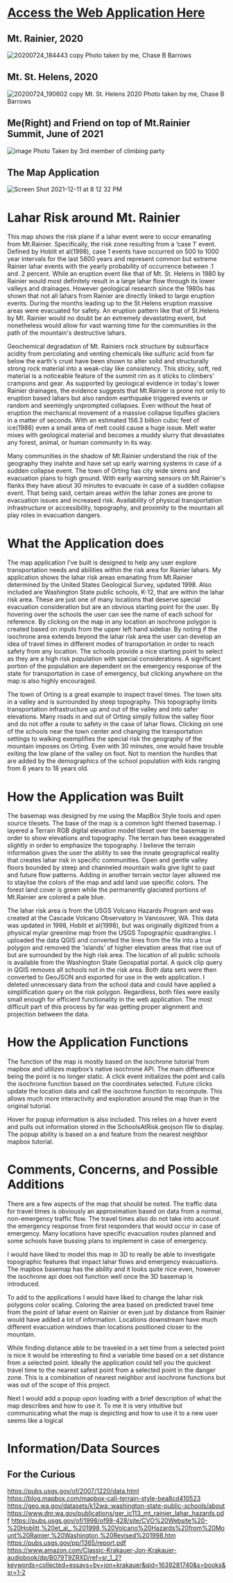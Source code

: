 # [Access the Web Application Here](https://conibaer.github.io/MobilityInLaharRiskAreasAroundMtRainier/index.html)

## Mt. Rainier, 2020
![20200724_184443 copy](https://user-images.githubusercontent.com/91756808/145699807-ab020390-e51a-4e67-8689-e4f0a378d09d.jpg)
Photo taken by me, Chase B Barrows

## Mt. St. Helens, 2020
![20200724_190602 copy](https://user-images.githubusercontent.com/91756808/145699818-273854bf-3cd9-4eca-b815-84251dc00297.jpg)
Mt. St. Helens 2020
Photo taken by me, Chase B Barrows

## Me(Right) and Friend on top of Mt.Rainier Summit, June of 2021
![image](https://user-images.githubusercontent.com/91756808/145699901-d283d99b-866f-4c32-bc80-bfaf96dd5bef.png)
Photo Taken by 3rd member of climbing party

## The Map Application
![Screen Shot 2021-12-11 at 8 12 32 PM](https://user-images.githubusercontent.com/91756808/145702821-59900810-6dfc-4080-8716-45fefe90e5dd.png)

# Lahar Risk around Mt. Rainier
This map shows the risk plane if a lahar event were to occur emanating from Mt.Rainier. Specifically, the risk zone resulting from a ‘case 1’ event. Defined by Hoblit et al(1998), case 1 events have occurred on 500 to 1000 year intervals for the last 5600 years and represent common but extreme Rainier lahar events with the yearly probability of occurrence between .1 and .2 percent. While an eruption event like that of Mt. St. Helens in 1980 by Rainier would most definitely result in a large lahar flow through its lower valleys and drainages. However geological research since the 1980s has shown that not all lahars from Rainier are directly linked to large eruption events. During the months leading up to the St.Helens eruption massive areas were evacuated for safety.  An eruption pattern like that of St.Helens by Mt. Rainier would no doubt be an extremely devastating event, but nonetheless would allow for vast warning time for the communities in the path of the mountain's destructive lahars. 

 Geochemical degradation of Mt. Rainiers rock structure by subsurface acidity from percolating and venting chemicals like sulfuric acid from far below the earth's crust have been shown to alter solid and structurally strong rock material into a weak-clay like consistency. This sticky, soft, red material is a noticeable feature of the summit rim as it sticks to climbers' crampons and gear.  As supported by geological evidence in today's lower Rainier drainages, the evidence suggests that Mt.Rainier is prone not only to eruption based lahars but also random earthquake triggered events or random and seemingly unprompted collapses. Even without the heat of eruption the mechanical movement of a massive collapse liquifies glaciers in a matter of seconds. With an estimated 156.3 billion cubic feet of ice(1986) even a small area of melt could cause a huge issue. Melt water mixes with geological material and becomes a muddy slurry that devastates any forest, animal, or human community in its way.
    
Many communities in the shadow of Mt.Rainier understand the risk of the geography they inahite and have set up early warning systems in case of a sudden collapse event. The town of Orting has city wide sirens and evacuation plans to high ground. With early warning sensors on Mt.Rainier's flanks they have about 30 minutes to evacuate in case of a sudden collapse event. That being said, certain areas within the lahar zones are prone to evacuation issues and increased risk. Availability of physical transportation infrastructure or accessibility, topography, and proximity to the mountain all play roles in evacuation dangers.

# What the Application does
The map application I’ve built is designed to help any user explore transportation needs and abilities within the  risk area for Rainier lahars. My application shows the lahar risk areas emanating from Mt.Rainier determined by the United States Geological Survey, updated 1998. Also included are Washington State public schools, K-12, that are within the lahar risk area. These are just one of many locations that deserve special evacuation consideration but are an obvious starting point for the user. By hovering over the schools the user can see the name of each school for reference. By clicking on the map in any location an isochrone polygon is created based on inputs from the upper left hand sidebar. By noting if the isochrone area extends beyond the lahar risk area the user can develop an idea of travel times in different modes of transportation in order to reach safety from any location. The schools provide a nice starting point to select as they are a high risk population with special considerations. A significant portion of the population are dependent on the emergency response of the state for transportation in case of emergency, but clicking anywhere on the map is also highly encouraged.

The town of Orting is a great example to inspect travel times. The town sits in a valley and is surrounded by steep topography. This topography limits transportation infrastructure up and out of the valley and into safer elevations. Many roads in and out of Orting simply follow the valley floor and do not offer a route to safety in the case of lahar flows. Clicking on one of the schools near the town center and changing the transportation settings to walking exemplifies the special risk the geography of the mountain imposes on Orting. Even with 30 minutes, one would have trouble exiting the low plane of the valley on foot. Not to mention the hurdles that are added by the demographics of the school population with kids ranging from 6 years to 18 years old.

# How the Application was Built
The basemap was designed by me using the MapBox Style tools and open source tilesets. The base of the map is a common light themed basemap. I layered a Terrain RGB digital elevation model tileset over the basemap in order to show elevations and topography. The terrain has been exaggerated slightly in order to emphasize the topography. I believe the terrain information gives the user the ability to see the innate geographical reality that creates lahar risk in specific communities. Open and gentle valley floors bounded by steep and channeled mountain walls give light to past and future flow patterns. Adding in another terrain vector layer allowed me to staylise the colors of the map and add land use specific colors. The forest land cover is green while the permanently glaciated portions of Mt.Rainier are colored a pale blue.

The lahar risk area is from the USGS Volcano Hazards Program and was created at the Cascade Volcano Observatory in Vancouver, WA. This data was updated in 1998, Hoblit et al(1998), but was originally digitized from a physical mylar greenline map from the USGS Topographic quadrangles. I uploaded the data QGIS and converted the lines from the file into a true polygon and removed the ‘islands’ of higher elevation areas that rise out of but are surrounded by the high risk area. The location of all public schools is available from the Washington State Geospatial portal. A quick clip query in QGIS removes all schools not in the risk area. Both data sets were then converted to GeoJSON and exported for use in the web application. I deleted unnecessary data from the school data and could have applied a simplification query on the risk polygon. Regardless, both files were easily small enough for efficient functionality in the web application. The most difficult part of this process by far was getting proper alignment and projection between the data.

# How the Application Functions
The function of the map is mostly based on the isochrone tutorial from mapbox and utilizes mapbox’s native isochrone API. The main difference being the point is no longer static. A click event initializes the point and calls the isochrone function based on the coordinates selected. Future clicks update the location data and call the isochrone function to recompute. This allows much more interactivity and exploration around the map than in the original tutorial.

Hover for popup information is also included. This relies on a hover event and pulls out information stored in the SchoolsAtRisk.geojson file to display. The popup ability is based on a and feature from the nearest neighbor mapbox tutorial.

# Comments, Concerns, and Possible Additions 
There are a few aspects of the map that should be noted. The traffic data for travel times is obviously an approximation based on data from a normal, non-emergency traffic flow. The travel times also do not take into account the emergency response from first responders that would occur in case of emergency. Many locations have specific evacuation routes planned and some schools have bussing plans to implement in case of emergency.

I would have liked to model this map in 3D to really be able to investigate topographic features that impact lahar flows and emergency evacuations. The mapbox basemap has the ability and it looks quite nice even, however the isochrone api does not function well once the 3D basemap is introduced.

To add to the applications I would have liked to change the lahar risk polygons color scaling. Coloring the area based on predicted travel time from the point of lahar event on Rainier or even just by distance from Rainier would have added a lot of information. Locations downstream have much different evacuation windows than locations positioned closer to the mountain.

While finding distance able to be traveled in a set time from a selected point is nice it would be interesting to find a variable time based on a set distance from a selected point. Ideally the application could tell you the quickest travel time to the nearest safest point from a selected point in the danger zone. This is a combination of nearest neighbor and isochrone functions but was out of the scope of this project.

Next I would add a popup upon loading with a brief description of what the map describes and how to use it. To me it is very intuitive but communicating what the map is depicting and how to use it to a new user seems like a logical

# Information/Data Sources
## For the Curious
https://pubs.usgs.gov/of/2007/1220/data.html
https://blog.mapbox.com/mapbox-cali-terrain-style-bea8cd410523
https://geo.wa.gov/datasets/k12wa::washington-state-public-schools/about
https://www.dnr.wa.gov/publications/ger_ic113_mt_rainier_lahar_hazards.pdf
https://pubs.usgs.gov/of/1998/of98-428/site/CVO%20Website%20-%20Hoblitt,%20et_al_,%201998,%20Volcano%20Hazards%20from%20Mount%20Rainier,%20Washington,%20Revised%201998.htm
https://pubs.usgs.gov/pp/1365/report.pdf
https://www.amazon.com/Classic-Krakauer-Jon-Krakauer-audiobook/dp/B079T9ZRXD/ref=sr_1_2?keywords=collected+essays+by+jon+krakauer&qid=1639281740&s=books&sr=1-2

